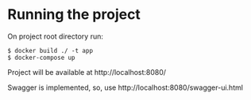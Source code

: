 # Running the project
On project root directory run:
```
$ docker build ./ -t app
$ docker-compose up
```
Project will be available at http://localhost:8080/

Swagger is implemented, so, use http://localhost:8080/swagger-ui.html
